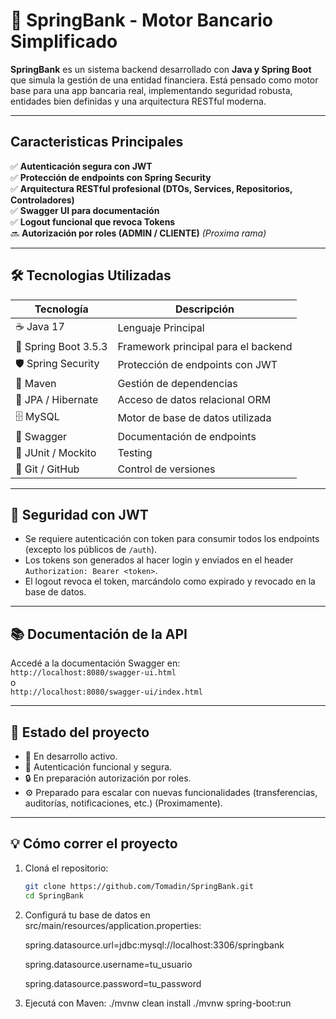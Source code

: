 # 🏦 SpringBank - Motor Bancario Simplificado

**SpringBank** es un sistema backend desarrollado con **Java y Spring Boot** que simula la gestión de una entidad financiera. Está pensado como motor base para una app bancaria real, implementando seguridad robusta, entidades bien definidas y una arquitectura RESTful moderna.

---

## Caracteristicas Principales

✅ **Autenticación segura con JWT**  
✅ **Protección de endpoints con Spring Security**  
✅ **Arquitectura RESTful profesional (DTOs, Services, Repositorios, Controladores)**  
✅ **Swagger UI para documentación**  
✅ **Logout funcional que revoca Tokens**  
🔜 **Autorización por roles (ADMIN / CLIENTE)** *(Proxima rama)*

---

## 🛠️ Tecnologias Utilizadas

| Tecnología       | Descripción                                   |
|------------------|-----------------------------------------------|
| ☕ Java 17        | Lenguaje Principal                           |
| 🌱 Spring Boot 3.5.3 | Framework principal para el backend       |
| 🛡️ Spring Security | Protección de endpoints con JWT              |
| 🔄 Maven          | Gestión de dependencias                      |
| 💾 JPA / Hibernate| Acceso de datos relacional ORM               |
| 🗄️ MySQL         | Motor de base de datos utilizada              |
| 📄 Swagger  | Documentación de endpoints                         |
| 🧪 JUnit / Mockito| Testing                                      |
| 🧰 Git / GitHub   | Control de versiones                         |

---
## 🔐 Seguridad con JWT

- Se requiere autenticación con token para consumir todos los endpoints (excepto los públicos de `/auth`).
- Los tokens son generados al hacer login y enviados en el header `Authorization: Bearer <token>`.
- El logout revoca el token, marcándolo como expirado y revocado en la base de datos.

---

## 📚 Documentación de la API

Accedé a la documentación Swagger en:  
`http://localhost:8080/swagger-ui.html`  
o  
`http://localhost:8080/swagger-ui/index.html`

---

## 📌 Estado del proyecto

- 🔄 En desarrollo activo.
- 🧪 Autenticación funcional y segura.
- 🔒 En preparación autorización por roles.
- ⚙️ Preparado para escalar con nuevas funcionalidades (transferencias, auditorías, notificaciones, etc.) (Proximamente).

---

## 💡 Cómo correr el proyecto

1. Cloná el repositorio:
   ```bash
   git clone https://github.com/Tomadin/SpringBank.git
   cd SpringBank
2. Configurá tu base de datos en src/main/resources/application.properties:

    spring.datasource.url=jdbc:mysql://localhost:3306/springbank
   
    spring.datasource.username=tu_usuario
   
    spring.datasource.password=tu_password
   

4. Ejecutá con Maven:
./mvnw clean install
./mvnw spring-boot:run

